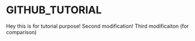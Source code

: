 # GITHUB_TUTORIAL
Hey this is for tutorial purpose!
Second modification!
Third modificaiton (for comparison)
